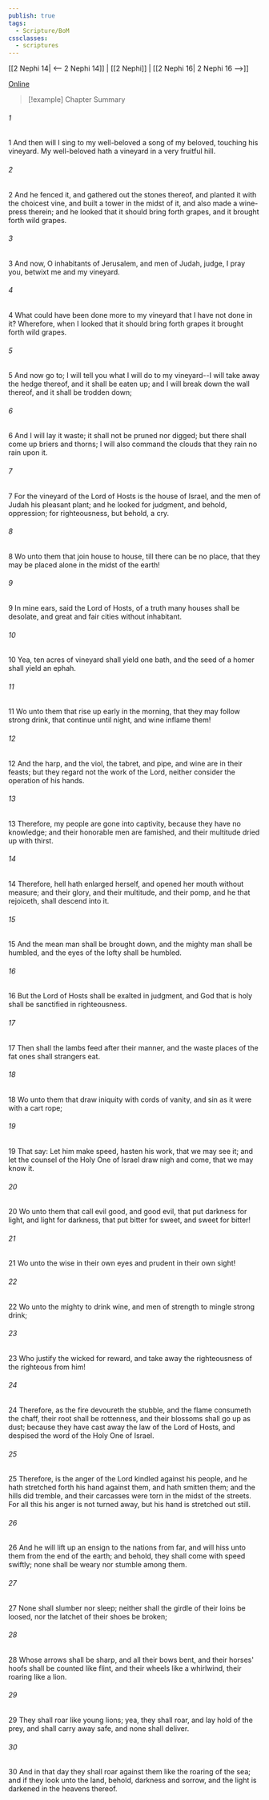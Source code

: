 ```yaml
---
publish: true
tags:
  - Scripture/BoM
cssclasses:
  - scriptures
---
```

[[2 Nephi 14| <-- 2 Nephi 14]] | [[2 Nephi]] | [[2 Nephi 16| 2 Nephi 16 -->]]

[Online](https://churchofjesuschrist.org/study/scriptures/bofm/2-ne/15?lang=eng)

>[!example] Chapter Summary
>
###### 1
1 And then will I sing to my well-beloved a song of my beloved, touching his vineyard. My well-beloved hath a vineyard in a very fruitful hill.
###### 2
2 And he fenced it, and gathered out the stones thereof, and planted it with the choicest vine, and built a tower in the midst of it, and also made a wine-press therein; and he looked that it should bring forth grapes, and it brought forth wild grapes.
###### 3
3 And now, O inhabitants of Jerusalem, and men of Judah, judge, I pray you, betwixt me and my vineyard.
###### 4
4 What could have been done more to my vineyard that I have not done in it? Wherefore, when I looked that it should bring forth grapes it brought forth wild grapes.
###### 5
5 And now go to; I will tell you what I will do to my vineyard--I will take away the hedge thereof, and it shall be eaten up; and I will break down the wall thereof, and it shall be trodden down;
###### 6
6 And I will lay it waste; it shall not be pruned nor digged; but there shall come up briers and thorns; I will also command the clouds that they rain no rain upon it.
###### 7
7 For the vineyard of the Lord of Hosts is the house of Israel, and the men of Judah his pleasant plant; and he looked for judgment, and behold, oppression; for righteousness, but behold, a cry.
###### 8
8 Wo unto them that join house to house, till there can be no place, that they may be placed alone in the midst of the earth!
###### 9
9 In mine ears, said the Lord of Hosts, of a truth many houses shall be desolate, and great and fair cities without inhabitant.
###### 10
10 Yea, ten acres of vineyard shall yield one bath, and the seed of a homer shall yield an ephah.
###### 11
11 Wo unto them that rise up early in the morning, that they may follow strong drink, that continue until night, and wine inflame them!
###### 12
12 And the harp, and the viol, the tabret, and pipe, and wine are in their feasts; but they regard not the work of the Lord, neither consider the operation of his hands.
###### 13
13 Therefore, my people are gone into captivity, because they have no knowledge; and their honorable men are famished, and their multitude dried up with thirst.
###### 14
14 Therefore, hell hath enlarged herself, and opened her mouth without measure; and their glory, and their multitude, and their pomp, and he that rejoiceth, shall descend into it.
###### 15
15 And the mean man shall be brought down, and the mighty man shall be humbled, and the eyes of the lofty shall be humbled.
###### 16
16 But the Lord of Hosts shall be exalted in judgment, and God that is holy shall be sanctified in righteousness.
###### 17
17 Then shall the lambs feed after their manner, and the waste places of the fat ones shall strangers eat.
###### 18
18 Wo unto them that draw iniquity with cords of vanity, and sin as it were with a cart rope;
###### 19
19 That say: Let him make speed, hasten his work, that we may see it; and let the counsel of the Holy One of Israel draw nigh and come, that we may know it.
###### 20
20 Wo unto them that call evil good, and good evil, that put darkness for light, and light for darkness, that put bitter for sweet, and sweet for bitter!
###### 21
21 Wo unto the wise in their own eyes and prudent in their own sight!
###### 22
22 Wo unto the mighty to drink wine, and men of strength to mingle strong drink;
###### 23
23 Who justify the wicked for reward, and take away the righteousness of the righteous from him!
###### 24
24 Therefore, as the fire devoureth the stubble, and the flame consumeth the chaff, their root shall be rottenness, and their blossoms shall go up as dust; because they have cast away the law of the Lord of Hosts, and despised the word of the Holy One of Israel.
###### 25
25 Therefore, is the anger of the Lord kindled against his people, and he hath stretched forth his hand against them, and hath smitten them; and the hills did tremble, and their carcasses were torn in the midst of the streets. For all this his anger is not turned away, but his hand is stretched out still.
###### 26
26 And he will lift up an ensign to the nations from far, and will hiss unto them from the end of the earth; and behold, they shall come with speed swiftly; none shall be weary nor stumble among them.
###### 27
27 None shall slumber nor sleep; neither shall the girdle of their loins be loosed, nor the latchet of their shoes be broken;
###### 28
28 Whose arrows shall be sharp, and all their bows bent, and their horses' hoofs shall be counted like flint, and their wheels like a whirlwind, their roaring like a lion.
###### 29
29 They shall roar like young lions; yea, they shall roar, and lay hold of the prey, and shall carry away safe, and none shall deliver.
###### 30
30 And in that day they shall roar against them like the roaring of the sea; and if they look unto the land, behold, darkness and sorrow, and the light is darkened in the heavens thereof.



